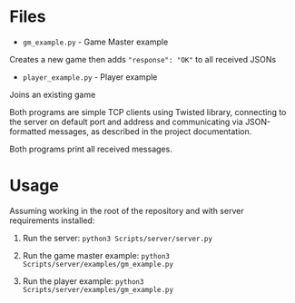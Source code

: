 # Files
- `gm_example.py` - Game Master example

Creates a new game then adds `"response": "OK"` to all received JSONs

- `player_example.py` - Player example

Joins an existing game

Both programs are simple TCP clients using Twisted library, connecting to 
the server on default port and address and communicating via JSON-formatted messages,
as described in the project documentation.

Both programs print all received messages.

# Usage 
Assuming working in the root of the repository and with server requirements installed:

1. Run the server:
`python3 Scripts/server/server.py`

2. Run the game master example:
`python3 Scripts/server/examples/gm_example.py`

3. Run the player example:
`python3 Scripts/server/examples/gm_example.py`
